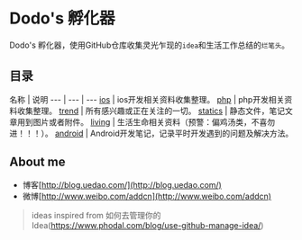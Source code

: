 Dodo's 孵化器
==============

Dodo's 孵化器，使用GitHub仓库收集灵光乍现的`idea`和生活工作总结的`烂笔头`。


## 目录
名称 | 说明
--- | --- | ---
 [ios](https://github.com/addcn/ideas/tree/master/ios) | ios开发相关资料收集整理。
 [php](https://github.com/addcn/ideas/tree/master/php) | php开发相关资料收集整理。
 [trend](https://github.com/addcn/ideas/tree/master/trend) | 所有感兴趣或正在关注的一切。
 [statics](https://github.com/addcn/ideas/tree/master/statics) | 静态文件，笔记文章用到图片或者附件。
 [living](https://github.com/addcn/ideas/tree/master/living) | 生活生命相关资料（预警：偏鸡汤类，不喜勿进！！！）。
 [android](https://github.com/addcn/ideas/tree/master/android) | Android开发笔记，记录平时开发遇到的问题及解决方法。



## About me

- 博客[http://blog.uedao.com/](http://blog.uedao.com/)
- 微博[http://www.weibo.com/addcn](http://www.weibo.com/addcn)



> ideas inspired from 如何去管理你的Idea(https://www.phodal.com/blog/use-github-manage-idea/)
